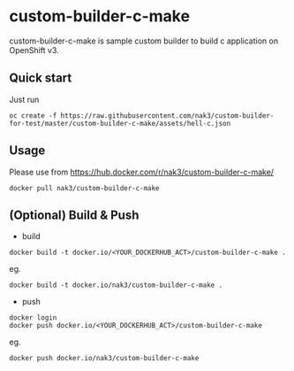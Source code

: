 custom-builder-c-make
=============

custom-builder-c-make is sample custom builder to build c application on OpenShift v3.

Quick start
---

Just run

~~~
oc create -f https://raw.githubusercontent.com/nak3/custom-builder-for-test/master/custom-builder-c-make/assets/hell-c.json
~~~

Usage
---

Please use from https://hub.docker.com/r/nak3/custom-builder-c-make/

~~~
docker pull nak3/custom-builder-c-make
~~~

(Optional) Build & Push
---

* build 

~~~
docker build -t docker.io/<YOUR_DOCKERHUB_ACT>/custom-builder-c-make .
~~~

eg.
~~~ 
docker build -t docker.io/nak3/custom-builder-c-make .
~~~

* push

~~~
docker login
docker push docker.io/<YOUR_DOCKERHUB_ACT>/custom-builder-c-make
~~~

eg.
~~~
docker push docker.io/nak3/custom-builder-c-make
~~~
